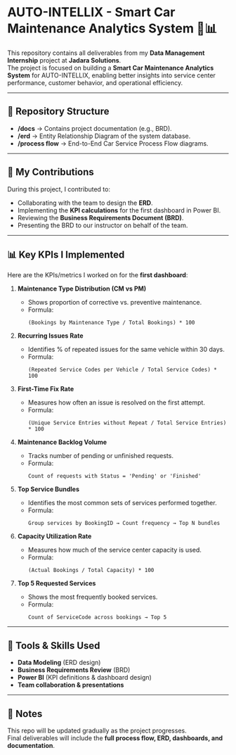 # AUTO-INTELLIX - Smart Car Maintenance Analytics System 🚗📊

This repository contains all deliverables from my **Data Management Internship** project at **Jadara Solutions**.  
The project is focused on building a **Smart Car Maintenance Analytics System** for AUTO-INTELLIX, enabling better insights into service center performance, customer behavior, and operational efficiency.

---

## 📂 Repository Structure

- **/docs** → Contains project documentation (e.g., BRD).
- **/erd** → Entity Relationship Diagram of the system database.
- **/process flow** → End-to-End Car Service Process Flow diagrams.

---

## 🎯 My Contributions

During this project, I contributed to:
- Collaborating with the team to design the **ERD**.
- Implementing the **KPI calculations** for the first dashboard in Power BI.
- Reviewing the **Business Requirements Document (BRD)**.
- Presenting the BRD to our instructor on behalf of the team.

---

## 📊 Key KPIs I Implemented

Here are the KPIs/metrics I worked on for the **first dashboard**:

1. **Maintenance Type Distribution (CM vs PM)**  
   - Shows proportion of corrective vs. preventive maintenance.  
   - Formula:  
     ```
     (Bookings by Maintenance Type / Total Bookings) * 100
     ```

2. **Recurring Issues Rate**  
   - Identifies % of repeated issues for the same vehicle within 30 days.  
   - Formula:  
     ```
     (Repeated Service Codes per Vehicle / Total Service Codes) * 100
     ```

3. **First-Time Fix Rate**  
   - Measures how often an issue is resolved on the first attempt.  
   - Formula:  
     ```
     (Unique Service Entries without Repeat / Total Service Entries) * 100
     ```

4. **Maintenance Backlog Volume**  
   - Tracks number of pending or unfinished requests.  
   - Formula:  
     ```
     Count of requests with Status = 'Pending' or 'Finished'
     ```

5. **Top Service Bundles**  
   - Identifies the most common sets of services performed together.  
   - Formula:  
     ```
     Group services by BookingID → Count frequency → Top N bundles
     ```

6. **Capacity Utilization Rate**  
   - Measures how much of the service center capacity is used.  
   - Formula:  
     ```
     (Actual Bookings / Total Capacity) * 100
     ```

7. **Top 5 Requested Services**  
   - Shows the most frequently booked services.  
   - Formula:  
     ```
     Count of ServiceCode across bookings → Top 5
     ```

---

## 🚀 Tools & Skills Used

- **Data Modeling** (ERD design)
- **Business Requirements Review** (BRD)
- **Power BI** (KPI definitions & dashboard design)
- **Team collaboration & presentations**

---

## 📌 Notes

This repo will be updated gradually as the project progresses.  
Final deliverables will include the **full process flow, ERD, dashboards, and documentation**.
